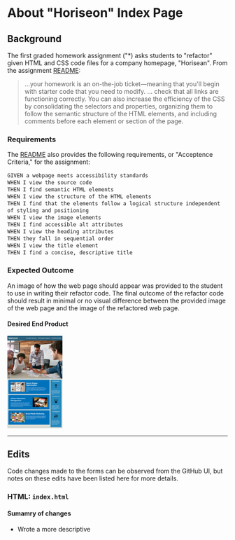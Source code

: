 # About "Horiseon" Index Page

## Background

The first graded homework assignment ("*) asks students to "refactor" given HTML and CSS code files for a company homepage, "Horisean".  From the assignment [README](../README.md):

> ...your homework is an on-the-job ticket&mdash;meaning that you'll begin with starter code that you need to modify.
> ...
> check that all links are functioning correctly. You can also increase the efficiency of the CSS by consolidating the selectors and properties, organizing them to follow the semantic structure of the HTML elements, and including comments before each element or section of the page.

### Requirements

The [README](../README.md) also provides the following requirements, or "Acceptence Criteria," for the assignment:

```
GIVEN a webpage meets accessibility standards
WHEN I view the source code
THEN I find semantic HTML elements
WHEN I view the structure of the HTML elements
THEN I find that the elements follow a logical structure independent of styling and positioning
WHEN I view the image elements
THEN I find accessible alt attributes
WHEN I view the heading attributes
THEN they fall in sequential order
WHEN I view the title element
THEN I find a concise, descriptive title
```

### Expected Outcome

An image of how the web page should appear was provided to the student to use in writing their refactor code.  The final outcome of the refactor code should result in minimal or no visual difference between the provided image of the web page and the image of the refactored web page.

#### Desired End Product

<img src="./assets/images/01-html-css-git-homework-demo.png" width=25% height=25%>

----

## Edits

Code changes made to the forms can be observed from the GitHub UI, but notes on these edits have been listed here for more details.


### HTML:  `index.html`

#### Sumamry of changes

* Wrote a more descriptive <title> for the page
* Create a `<meta>` tag with a `description` attribute to increase site accessibility and hypothetical visibility in search engine search results
  - [I used a SERP tool](https://blog.spotibo.com/serp-preview-tool/) to preview how this tag would look in a search from a google.com search
* Modified `<div>` elements by changing tag to more specifc semantic element name
  - `<header>`
  - `<section>`
  - `<nav>`
  - `<aside>`
  - `<footer>`
* Modified values for `class` for `benefit-...` items and for former classes `search-engine-optimization`, `online-reputation-management` and `social-media-marketing` to increase code readibility, and to reduce redundancies of CSS sytling
* Verifed internal page section hyperlinks are linked correctly to the appropriate element `id` and function correctly


### CSS:  `style.css`

#### Summary of changes

* Reduced total number of lines from 200 to 132
* Updated page element names "`aside`," "`section`," and "`footer`" to correspond with respective HTML element updates
* Grouped element types together:  page elements, then classes (no IDs were used)
* Condensed former `benefit-...` class styles into one style block (`benefit-item`) to accomodate class name change in HTML and to reduce repetition of style code across different content items
* Condensed former classes `search-engine-optimization`, `online-reputation-management` and `social-media-marketing` into one style block (`services`) to accomodate class name change in HTML and to reduce repetition of style code across different content items

----

## Submission

Final work on assignment can be found at the following locations:

* **GitHub**:  [`01-homework` Repository](https://github.com/monstertruckdog/01-homework)
* **GitHub > GitPages**:  [Hosted assignment submission](https://monstertruckdog.github.io/01-homework/)

